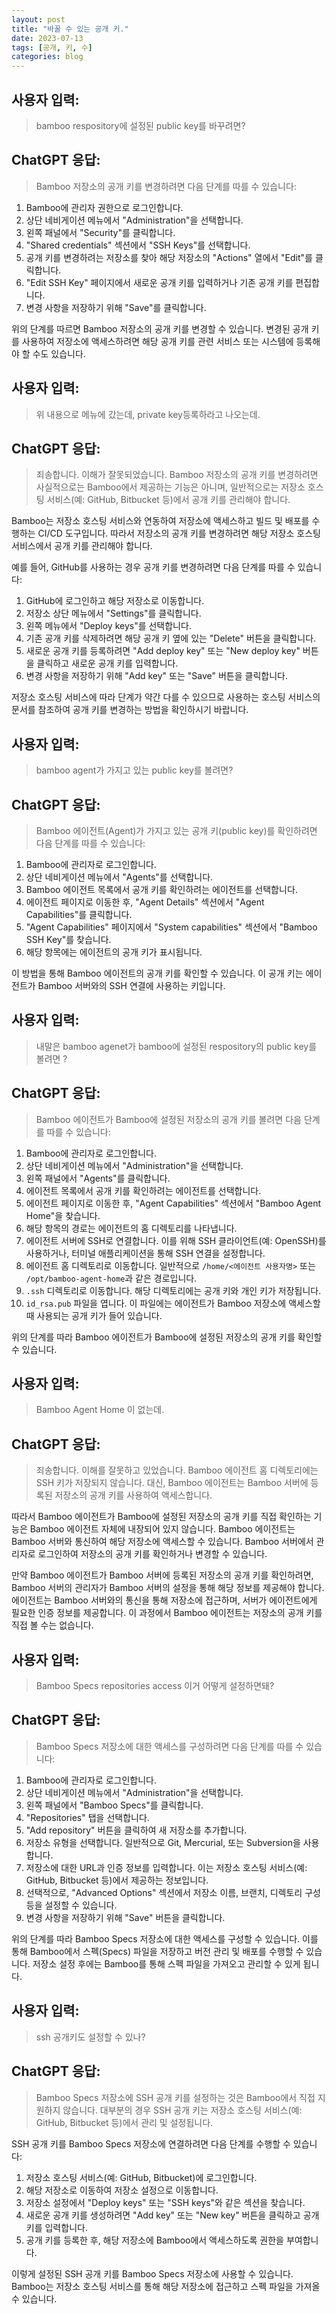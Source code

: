 ```yaml
---
layout: post
title: "바꿀 수 있는 공개 키."
date: 2023-07-13
tags: [공개, 키, 수]
categories: blog
---
```


## 사용자 입력:
> bamboo respository에 설정된 public key를 바꾸려면?

## ChatGPT 응답:
> Bamboo 저장소의 공개 키를 변경하려면 다음 단계를 따를 수 있습니다:

1. Bamboo에 관리자 권한으로 로그인합니다.
2. 상단 네비게이션 메뉴에서 "Administration"을 선택합니다.
3. 왼쪽 패널에서 "Security"를 클릭합니다.
4. "Shared credentials" 섹션에서 "SSH Keys"를 선택합니다.
5. 공개 키를 변경하려는 저장소를 찾아 해당 저장소의 "Actions" 열에서 "Edit"를 클릭합니다.
6. "Edit SSH Key" 페이지에서 새로운 공개 키를 입력하거나 기존 공개 키를 편집합니다.
7. 변경 사항을 저장하기 위해 "Save"를 클릭합니다.

위의 단계를 따르면 Bamboo 저장소의 공개 키를 변경할 수 있습니다. 변경된 공개 키를 사용하여 저장소에 액세스하려면 해당 공개 키를 관련 서비스 또는 시스템에 등록해야 할 수도 있습니다.

## 사용자 입력:
> 위 내용으로 메뉴에 갔는데, private key등록하라고 나오는데.

## ChatGPT 응답:
> 죄송합니다. 이해가 잘못되었습니다. Bamboo 저장소의 공개 키를 변경하려면 사실적으로는 Bamboo에서 제공하는 기능은 아니며, 일반적으로는 저장소 호스팅 서비스(예: GitHub, Bitbucket 등)에서 공개 키를 관리해야 합니다.

Bamboo는 저장소 호스팅 서비스와 연동하여 저장소에 액세스하고 빌드 및 배포를 수행하는 CI/CD 도구입니다. 따라서 저장소의 공개 키를 변경하려면 해당 저장소 호스팅 서비스에서 공개 키를 관리해야 합니다.

예를 들어, GitHub를 사용하는 경우 공개 키를 변경하려면 다음 단계를 따를 수 있습니다:

1. GitHub에 로그인하고 해당 저장소로 이동합니다.
2. 저장소 상단 메뉴에서 "Settings"를 클릭합니다.
3. 왼쪽 메뉴에서 "Deploy keys"를 선택합니다.
4. 기존 공개 키를 삭제하려면 해당 공개 키 옆에 있는 "Delete" 버튼을 클릭합니다.
5. 새로운 공개 키를 등록하려면 "Add deploy key" 또는 "New deploy key" 버튼을 클릭하고 새로운 공개 키를 입력합니다.
6. 변경 사항을 저장하기 위해 "Add key" 또는 "Save" 버튼을 클릭합니다.

저장소 호스팅 서비스에 따라 단계가 약간 다를 수 있으므로 사용하는 호스팅 서비스의 문서를 참조하여 공개 키를 변경하는 방법을 확인하시기 바랍니다.

## 사용자 입력:
> bamboo agent가 가지고 있는 public key를 볼려면?

## ChatGPT 응답:
> Bamboo 에이전트(Agent)가 가지고 있는 공개 키(public key)를 확인하려면 다음 단계를 따를 수 있습니다:

1. Bamboo에 관리자로 로그인합니다.
2. 상단 네비게이션 메뉴에서 "Agents"를 선택합니다.
3. Bamboo 에이전트 목록에서 공개 키를 확인하려는 에이전트를 선택합니다.
4. 에이전트 페이지로 이동한 후, "Agent Details" 섹션에서 "Agent Capabilities"를 클릭합니다.
5. "Agent Capabilities" 페이지에서 "System capabilities" 섹션에서 "Bamboo SSH Key"를 찾습니다.
6. 해당 항목에는 에이전트의 공개 키가 표시됩니다.

이 방법을 통해 Bamboo 에이전트의 공개 키를 확인할 수 있습니다. 이 공개 키는 에이전트가 Bamboo 서버와의 SSH 연결에 사용하는 키입니다.

## 사용자 입력:
> 내말은 bamboo agenet가 bamboo에 설정된 respository의  public key를 볼려면 ?

## ChatGPT 응답:
> Bamboo 에이전트가 Bamboo에 설정된 저장소의 공개 키를 볼려면 다음 단계를 따를 수 있습니다:

1. Bamboo에 관리자로 로그인합니다.
2. 상단 네비게이션 메뉴에서 "Administration"을 선택합니다.
3. 왼쪽 패널에서 "Agents"를 클릭합니다.
4. 에이전트 목록에서 공개 키를 확인하려는 에이전트를 선택합니다.
5. 에이전트 페이지로 이동한 후, "Agent Capabilities" 섹션에서 "Bamboo Agent Home"을 찾습니다.
6. 해당 항목의 경로는 에이전트의 홈 디렉토리를 나타냅니다.
7. 에이전트 서버에 SSH로 연결합니다. 이를 위해 SSH 클라이언트(예: OpenSSH)를 사용하거나, 터미널 애플리케이션을 통해 SSH 연결을 설정합니다.
8. 에이전트 홈 디렉토리로 이동합니다. 일반적으로 `/home/<에이전트 사용자명>` 또는 `/opt/bamboo-agent-home`과 같은 경로입니다.
9. `.ssh` 디렉토리로 이동합니다. 해당 디렉토리에는 공개 키와 개인 키가 저장됩니다.
10. `id_rsa.pub` 파일을 엽니다. 이 파일에는 에이전트가 Bamboo 저장소에 액세스할 때 사용되는 공개 키가 들어 있습니다.

위의 단계를 따라 Bamboo 에이전트가 Bamboo에 설정된 저장소의 공개 키를 확인할 수 있습니다.

## 사용자 입력:
> Bamboo Agent Home 이 없는데.

## ChatGPT 응답:
> 죄송합니다. 이해를 잘못하고 있었습니다. Bamboo 에이전트 홈 디렉토리에는 SSH 키가 저장되지 않습니다. 대신, Bamboo 에이전트는 Bamboo 서버에 등록된 저장소의 공개 키를 사용하여 액세스합니다.

따라서 Bamboo 에이전트가 Bamboo에 설정된 저장소의 공개 키를 직접 확인하는 기능은 Bamboo 에이전트 자체에 내장되어 있지 않습니다. Bamboo 에이전트는 Bamboo 서버와 통신하여 해당 저장소에 액세스할 수 있습니다. Bamboo 서버에서 관리자로 로그인하여 저장소의 공개 키를 확인하거나 변경할 수 있습니다.

만약 Bamboo 에이전트가 Bamboo 서버에 등록된 저장소의 공개 키를 확인하려면, Bamboo 서버의 관리자가 Bamboo 서버의 설정을 통해 해당 정보를 제공해야 합니다. 에이전트는 Bamboo 서버와의 통신을 통해 저장소에 접근하며, 서버가 에이전트에게 필요한 인증 정보를 제공합니다. 이 과정에서 Bamboo 에이전트는 저장소의 공개 키를 직접 볼 수는 없습니다.

## 사용자 입력:
> Bamboo Specs repositories access 이거 어떻게 설정하면돼?

## ChatGPT 응답:
> Bamboo Specs 저장소에 대한 액세스를 구성하려면 다음 단계를 따를 수 있습니다:

1. Bamboo에 관리자로 로그인합니다.
2. 상단 네비게이션 메뉴에서 "Administration"을 선택합니다.
3. 왼쪽 패널에서 "Bamboo Specs"를 클릭합니다.
4. "Repositories" 탭을 선택합니다.
5. "Add repository" 버튼을 클릭하여 새 저장소를 추가합니다.
6. 저장소 유형을 선택합니다. 일반적으로 Git, Mercurial, 또는 Subversion을 사용합니다.
7. 저장소에 대한 URL과 인증 정보를 입력합니다. 이는 저장소 호스팅 서비스(예: GitHub, Bitbucket 등)에서 제공하는 정보입니다.
8. 선택적으로, "Advanced Options" 섹션에서 저장소 이름, 브랜치, 디렉토리 구성 등을 설정할 수 있습니다.
9. 변경 사항을 저장하기 위해 "Save" 버튼을 클릭합니다.

위의 단계를 따라 Bamboo Specs 저장소에 대한 액세스를 구성할 수 있습니다. 이를 통해 Bamboo에서 스펙(Specs) 파일을 저장하고 버전 관리 및 배포를 수행할 수 있습니다. 저장소 설정 후에는 Bamboo를 통해 스펙 파일을 가져오고 관리할 수 있게 됩니다.

## 사용자 입력:
> ssh 공개키도 설정할 수 있나?

## ChatGPT 응답:
> Bamboo Specs 저장소에 SSH 공개 키를 설정하는 것은 Bamboo에서 직접 지원하지 않습니다. 대부분의 경우 SSH 공개 키는 저장소 호스팅 서비스(예: GitHub, Bitbucket 등)에서 관리 및 설정됩니다.

SSH 공개 키를 Bamboo Specs 저장소에 연결하려면 다음 단계를 수행할 수 있습니다:

1. 저장소 호스팅 서비스(예: GitHub, Bitbucket)에 로그인합니다.
2. 해당 저장소로 이동하여 저장소 설정으로 이동합니다.
3. 저장소 설정에서 "Deploy keys" 또는 "SSH keys"와 같은 섹션을 찾습니다.
4. 새로운 공개 키를 생성하려면 "Add key" 또는 "New key" 버튼을 클릭하고 공개 키를 입력합니다.
5. 공개 키를 등록한 후, 해당 저장소에 Bamboo에서 액세스하도록 권한을 부여합니다.

이렇게 설정된 SSH 공개 키를 Bamboo Specs 저장소에 사용할 수 있습니다. Bamboo는 저장소 호스팅 서비스를 통해 해당 저장소에 접근하고 스펙 파일을 가져올 수 있습니다.


